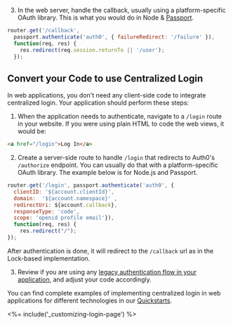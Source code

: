 3. In the web server, handle the callback, usually using a platform-specific OAuth library. This is what you would do in Node & [Passport](http://www.passportjs.org).

```js
router.get('/callback',
  passport.authenticate('auth0', { failureRedirect: '/failure' }),
  function(req, res) {
    res.redirect(req.session.returnTo || '/user');
  });
```
## Convert your Code to use Centralized Login

In web applications, you don't need any client-side code to integrate centralized login. Your application should perform these steps:

1. When the application needs to authenticate, navigate to a `/login` route in your website. If you were using plain HTML to code the web views, it would be:

```html
<a href="/login">Log In</a>
```

2. Create a server-side route to handle `/login` that redirects to Auth0's `/authorize` endpoint. You can usually do that with a platform-specific OAuth library. The example below is for Node.js and Passport. 

```js
router.get('/login', passport.authenticate('auth0', {
  clientID: '${account.clientId}',
  domain:  '${account.namespace}' ,
  redirectUri: ${account.callback},
  responseType: 'code',
  scope: 'openid profile email'}),
  function(req, res) {
    res.redirect("/");
});
```

After authentication is done, it will redirect to the `/callback` url as in the Lock-based implementation.

3. Review if you are using any [legacy authentication flow in your application](guides/migration-legacy-flows), and adjust your code accordingly.

You can find complete examples of implementing centralized login in web applications for different technologies in our [Quickstarts](/quickstart/webapps).

<%= include('_customizing-login-page') %>
